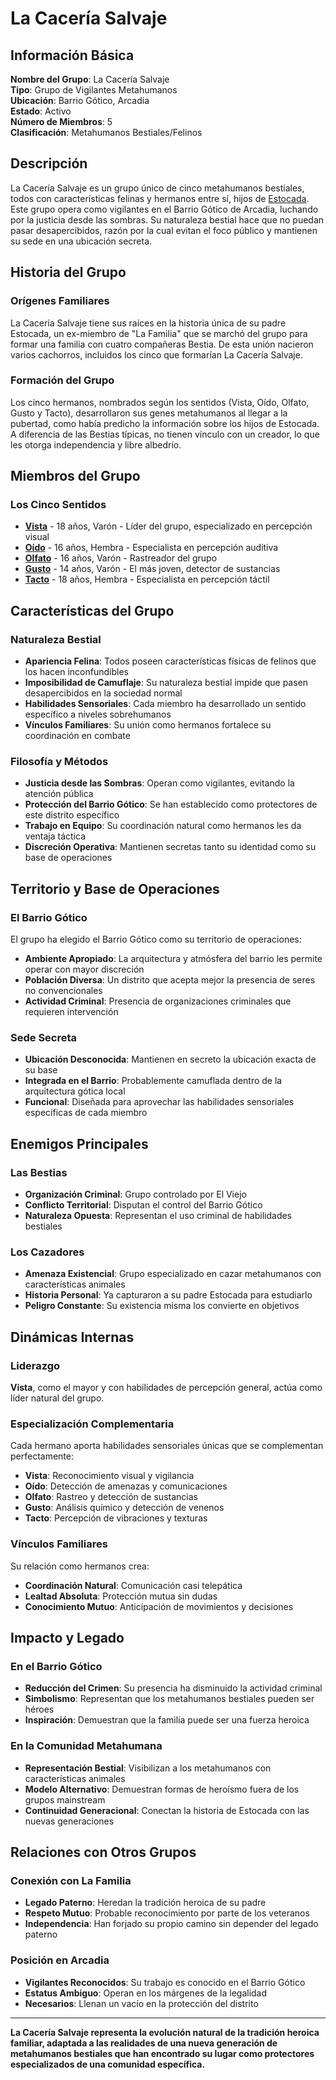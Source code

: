 # La Cacería Salvaje

## Información Básica

**Nombre del Grupo**: La Cacería Salvaje  
**Tipo**: Grupo de Vigilantes Metahumanos  
**Ubicación**: Barrio Gótico, Arcadia  
**Estado**: Activo  
**Número de Miembros**: 5  
**Clasificación**: Metahumanos Bestiales/Felinos

## Descripción

La Cacería Salvaje es un grupo único de cinco metahumanos bestiales, todos con características felinas y hermanos entre sí, hijos de [Estocada](../characters/details/estocada.md). Este grupo opera como vigilantes en el Barrio Gótico de Arcadia, luchando por la justicia desde las sombras. Su naturaleza bestial hace que no puedan pasar desapercibidos, razón por la cual evitan el foco público y mantienen su sede en una ubicación secreta.

## Historia del Grupo

### Orígenes Familiares
La Cacería Salvaje tiene sus raíces en la historia única de su padre Estocada, un ex-miembro de "La Familia" que se marchó del grupo para formar una familia con cuatro compañeras Bestia. De esta unión nacieron varios cachorros, incluidos los cinco que formarían La Cacería Salvaje.

### Formación del Grupo
Los cinco hermanos, nombrados según los sentidos (Vista, Oído, Olfato, Gusto y Tacto), desarrollaron sus genes metahumanos al llegar a la pubertad, como había predicho la información sobre los hijos de Estocada. A diferencia de las Bestias típicas, no tienen vínculo con un creador, lo que les otorga independencia y libre albedrío.

## Miembros del Grupo

### Los Cinco Sentidos

- **[Vista](../characters/details/vista.md)** - 18 años, Varón - Líder del grupo, especializado en percepción visual
- **[Oído](../characters/details/oido.md)** - 16 años, Hembra - Especialista en percepción auditiva  
- **[Olfato](../characters/details/olfato.md)** - 16 años, Varón - Rastreador del grupo
- **[Gusto](../characters/details/gusto.md)** - 14 años, Varón - El más joven, detector de sustancias
- **[Tacto](../characters/details/tacto.md)** - 18 años, Hembra - Especialista en percepción táctil

## Características del Grupo

### Naturaleza Bestial
- **Apariencia Felina**: Todos poseen características físicas de felinos que los hacen inconfundibles
- **Imposibilidad de Camuflaje**: Su naturaleza bestial impide que pasen desapercibidos en la sociedad normal
- **Habilidades Sensoriales**: Cada miembro ha desarrollado un sentido específico a niveles sobrehumanos
- **Vínculos Familiares**: Su unión como hermanos fortalece su coordinación en combate

### Filosofía y Métodos
- **Justicia desde las Sombras**: Operan como vigilantes, evitando la atención pública
- **Protección del Barrio Gótico**: Se han establecido como protectores de este distrito específico
- **Trabajo en Equipo**: Su coordinación natural como hermanos les da ventaja táctica
- **Discreción Operativa**: Mantienen secretas tanto su identidad como su base de operaciones

## Territorio y Base de Operaciones

### El Barrio Gótico
El grupo ha elegido el Barrio Gótico como su territorio de operaciones:
- **Ambiente Apropiado**: La arquitectura y atmósfera del barrio les permite operar con mayor discreción
- **Población Diversa**: Un distrito que acepta mejor la presencia de seres no convencionales
- **Actividad Criminal**: Presencia de organizaciones criminales que requieren intervención

### Sede Secreta
- **Ubicación Desconocida**: Mantienen en secreto la ubicación exacta de su base
- **Integrada en el Barrio**: Probablemente camuflada dentro de la arquitectura gótica local
- **Funcional**: Diseñada para aprovechar las habilidades sensoriales específicas de cada miembro

## Enemigos Principales

### Las Bestias
- **Organización Criminal**: Grupo controlado por El Viejo
- **Conflicto Territorial**: Disputan el control del Barrio Gótico
- **Naturaleza Opuesta**: Representan el uso criminal de habilidades bestiales

### Los Cazadores
- **Amenaza Existencial**: Grupo especializado en cazar metahumanos con características animales
- **Historia Personal**: Ya capturaron a su padre Estocada para estudiarlo
- **Peligro Constante**: Su existencia misma los convierte en objetivos

## Dinámicas Internas

### Liderazgo
**Vista**, como el mayor y con habilidades de percepción general, actúa como líder natural del grupo.

### Especialización Complementaria
Cada hermano aporta habilidades sensoriales únicas que se complementan perfectamente:
- **Vista**: Reconocimiento visual y vigilancia
- **Oído**: Detección de amenazas y comunicaciones
- **Olfato**: Rastreo y detección de sustancias
- **Gusto**: Análisis químico y detección de venenos
- **Tacto**: Percepción de vibraciones y texturas

### Vínculos Familiares
Su relación como hermanos crea:
- **Coordinación Natural**: Comunicación casi telepática
- **Lealtad Absoluta**: Protección mutua sin dudas
- **Conocimiento Mutuo**: Anticipación de movimientos y decisiones

## Impacto y Legado

### En el Barrio Gótico
- **Reducción del Crimen**: Su presencia ha disminuido la actividad criminal
- **Simbolismo**: Representan que los metahumanos bestiales pueden ser héroes
- **Inspiración**: Demuestran que la familia puede ser una fuerza heroica

### En la Comunidad Metahumana
- **Representación Bestial**: Visibilizan a los metahumanos con características animales
- **Modelo Alternativo**: Demuestran formas de heroísmo fuera de los grupos mainstream
- **Continuidad Generacional**: Conectan la historia de Estocada con las nuevas generaciones

## Relaciones con Otros Grupos

### Conexión con La Familia
- **Legado Paterno**: Heredan la tradición heroica de su padre
- **Respeto Mutuo**: Probable reconocimiento por parte de los veteranos
- **Independencia**: Han forjado su propio camino sin depender del legado paterno

### Posición en Arcadia
- **Vigilantes Reconocidos**: Su trabajo es conocido en el Barrio Gótico
- **Estatus Ambiguo**: Operan en los márgenes de la legalidad
- **Necesarios**: Llenan un vacío en la protección del distrito

---

**La Cacería Salvaje representa la evolución natural de la tradición heroica familiar, adaptada a las realidades de una nueva generación de metahumanos bestiales que han encontrado su lugar como protectores especializados de una comunidad específica.**